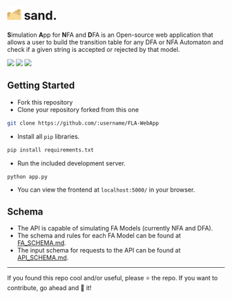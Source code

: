 # ![](https://github.com/mihirs16/FLA-WebApp/blob/master/static/assets/favicon-32x32.png) sand.

**S**imulation **A**pp for **N**FA and **D**FA is an Open-source web application 
that allows a user to build the transition table for any DFA or NFA Automaton and check if a 
given string is accepted or rejected by that model.

![](https://img.shields.io/github/issues/rushilrai/FLA-WebApp?color=red&style=for-the-badge)
![](https://img.shields.io/github/issues-closed/rushilrai/FLA-WebApp?color=green&style=for-the-badge)
![](https://img.shields.io/github/issues-pr-closed/rushilrai/FLA-WebApp?color=blue&style=for-the-badge)

## Getting Started

* Fork this repository
* Clone your repository forked from this one

```bash
git clone https://github.com/:username/FLA-WebApp
```

* Install all `pip` libraries.

```bash
pip install requirements.txt
```

* Run the included development server.

```bash
python app.py
```

* You can view the frontend at `localhost:5000/` in your browser.

## Schema

* The API is capable of simulating FA Models (currently NFA and DFA).
* The schema and rules for each FA Model can be found at [FA_SCHEMA.md](https://github.com/rushilrai/FLA-WebApp/blob/master/FA_SCHEMA.md).
* The input schema for requests to the API can be found at [API_SCHEMA.md](https://github.com/rushilrai/FLA-WebApp/blob/master/API_SCHEMA.md).

---
If you found this repo cool and/or useful, please ⭐ the repo. If you want to contribute, go ahead and 🍴 it!
